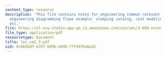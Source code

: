 ```yaml
---
content_type: resource
description: 'This file contains notes for engineering common relevant cost elements,
  engineering diagramming flows example: stamping catalog, cost modeling challenge
  etc.'
file: https://ol-ocw-studio-app-qa.s3.amazonaws.com/courses/3-080-economic-environmental-issues-in-materials-selection-fall-2005/0c6b5bd7e357b09be8d8f7f49f6a6ad2_lec_cm2_3.pdf
file_type: application/pdf
resourcetype: Document
title: lec_cm2_3.pdf
uid: 0c6b5bd7-e357-b09b-e8d8-f7f49f6a6ad2
---
```

